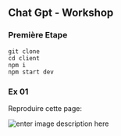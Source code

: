﻿## Chat Gpt - Workshop

### Première Etape

	git clone
	cd client
	npm i
	npm start dev

### Ex 01

Reproduire cette page:

![enter image description here](http://image.noelshack.com/fichiers/2023/05/1/1675116661-capture.png)

